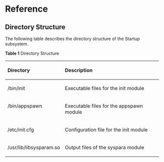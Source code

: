 # Reference<a name="EN-US_TOPIC_0000001062922155"></a>

## Directory Structure<a name="section3523121414020"></a>

The following table describes the directory structure of the Startup subsystem.

**Table  1**  Directory Structure

<a name="table18768151881116"></a>
<table><thead align="left"><tr id="row933671919112"><th class="cellrowborder" valign="top" width="32.54%" id="mcps1.2.3.1.1"><p id="p1633661919115"><a name="p1633661919115"></a><a name="p1633661919115"></a><strong id="b6197856657"><a name="b6197856657"></a><a name="b6197856657"></a>Directory</strong></p>
</th>
<th class="cellrowborder" valign="top" width="67.46%" id="mcps1.2.3.1.2"><p id="p533610194115"><a name="p533610194115"></a><a name="p533610194115"></a><strong id="b14941857653"><a name="b14941857653"></a><a name="b14941857653"></a>Description</strong></p>
</th>
</tr>
</thead>
<tbody><tr id="row18336131961117"><td class="cellrowborder" valign="top" width="32.54%" headers="mcps1.2.3.1.1 "><p id="p760485491112"><a name="p760485491112"></a><a name="p760485491112"></a>/bin/init</p>
</td>
<td class="cellrowborder" valign="top" width="67.46%" headers="mcps1.2.3.1.2 "><p id="p733661915118"><a name="p733661915118"></a><a name="p733661915118"></a>Executable files for the init module</p>
</td>
</tr>
<tr id="row16336919201110"><td class="cellrowborder" valign="top" width="32.54%" headers="mcps1.2.3.1.1 "><p id="p20343192381419"><a name="p20343192381419"></a><a name="p20343192381419"></a>/bin/appspawn</p>
</td>
<td class="cellrowborder" valign="top" width="67.46%" headers="mcps1.2.3.1.2 "><p id="p1404931171412"><a name="p1404931171412"></a><a name="p1404931171412"></a>Executable files for the appspawn module</p>
</td>
</tr>
<tr id="row10336101918115"><td class="cellrowborder" valign="top" width="32.54%" headers="mcps1.2.3.1.1 "><p id="p208390502143"><a name="p208390502143"></a><a name="p208390502143"></a>/etc/init.cfg</p>
</td>
<td class="cellrowborder" valign="top" width="67.46%" headers="mcps1.2.3.1.2 "><p id="p11838205015146"><a name="p11838205015146"></a><a name="p11838205015146"></a>Configuration file for the init module</p>
</td>
</tr>
<tr id="row13336519172415"><td class="cellrowborder" valign="top" width="32.54%" headers="mcps1.2.3.1.1 "><p id="p5337519132417"><a name="p5337519132417"></a><a name="p5337519132417"></a>/usr/lib/libsysparam.so</p>
</td>
<td class="cellrowborder" valign="top" width="67.46%" headers="mcps1.2.3.1.2 "><p id="p123374193246"><a name="p123374193246"></a><a name="p123374193246"></a>Output files of the syspara module</p>
</td>
</tr>
</tbody>
</table>

